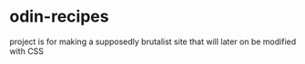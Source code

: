 # odin-recipes
project is for making a supposedly brutalist site that will later on be modified with CSS

